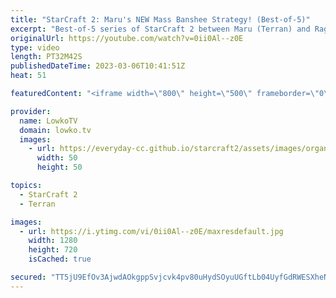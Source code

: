 ```yaml
---
title: "StarCraft 2: Maru's NEW Mass Banshee Strategy! (Best-of-5)"
excerpt: "Best-of-5 series of StarCraft 2 between Maru (Terran) and Ragnarok (Zerg). This series is the semi finals of the StarCraft 2 World Championships played at IEM Katowice.  Support my work: https://patreon.com/lowkotv Lowko Merch: https://lowko.shop  My YouTube channels: @LowkoTV @MoreLowko @LowkoClips"
originalUrl: https://youtube.com/watch?v=0ii0Al--z0E
type: video
length: PT32M42S
publishedDateTime: 2023-03-06T10:41:51Z
heat: 51

featuredContent: "<iframe width=\"800\" height=\"500\" frameborder=\"0\" src=\"https://www.youtube.com/embed/0ii0Al--z0E\" allow=\"accelerometer; autoplay; encrypted-media; gyroscope; picture-in-picture\" allowfullscreen></iframe>"

provider:
  name: LowkoTV
  domain: lowko.tv
  images:
    - url: https://everyday-cc.github.io/starcraft2/assets/images/organizations/lowko.tv-50x50.jpg
      width: 50
      height: 50

topics:
  - StarCraft 2
  - Terran

images:
  - url: https://i.ytimg.com/vi/0ii0Al--z0E/maxresdefault.jpg
    width: 1280
    height: 720
    isCached: true

secured: "TT5jU9EfOv3AjwdAOkgppSvjcvk4pv80uHydSOyuUGftLb04UyfGdRWESXheNTZhGUKGi6dYfiDARpXbq+ozuILfJ+tACrP9uTc/Go1emkel98y1yZjNfUcIb4nomQyIzUccBTC+Dbu0/3GBzyJ4eNNBAB6MBuzTqcObzZAZ+nRv/3GH6ABFJS1RI35c1vLRzy51UXRi2aY0CozN7Cy/r+Ya6YUyEDt6CkieOSe9ZQ0SVkE1dDhmYADEQjM2U0XZWI7hDT2RvmWJZAfTgxgAPWkp2/1XkvC/h3hLO3e+70ilx4fKEBrL42zLJnKPRLCWgIj/T267EMm3izAE5f6u0InbzE1RsBiacbVlU2tIDDM3I7jLIZ1ri8oRd2PuT8wLlhLEugSHaUkjK2m78u78T8ynwXLeJfJVXdy3YTKVyK+uRlQHUXowndGZp1/EeGNJ;FTJvqfr1X8aat0LrSWqwVA=="
---
```


